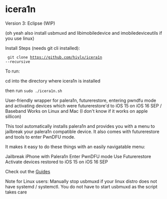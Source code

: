 # icera1n

Version 3: Eclipse (WIP)

(oh yeah also install usbmuxd and libimobiledevice and imobiledeviceutils if you use linux)

Install Steps (needs git cli installed):

<code> git clone https://github.com/hiylx/icera1n --recursive </code>

To run:

cd into the directory where icera1n is installed

then run <code>sudo ./icera1n.sh</code>


User-friendly wrapper for palera1n, futurerestore, entering pwndfu mode and activating devices which were futurerestore'd to iOS 15 on iOS 16 SEP / Baseband
Works on Linux and Mac (I don't know if it works on apple sillicon)

This tool automatically installs palera1n and provides you with a
menu to jailbreak your palera1n compatible device. It also comes
with futurerestore and tools to enter PwnDFU mode.

It makes it easy to do these things with an easily navigatable menu:

Jailbreak iPhone with Palera1n
Enter PwnDFU mode
Use Futurerestore
Activate devices restored to iOS 15 on iOS 16 SEP

Check out the [Guides](https://github.com/hiylx/icera1n/tree/main/Guides/)

Note for Linux users: Manually stop usbmuxd if your linux distro does not have systemd / systemctl. You do not have to start usbmuxd as the script takes care

